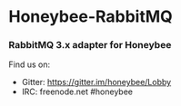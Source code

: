 # Honeybee-RabbitMQ
### RabbitMQ 3.x adapter for Honeybee

Find us on:

* Gitter: https://gitter.im/honeybee/Lobby
* IRC: freenode.net #honeybee